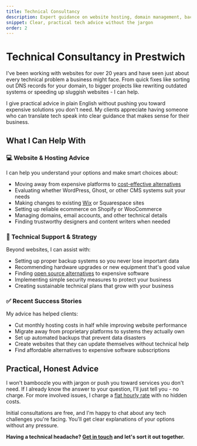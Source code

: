 ```yaml
---
title: Technical Consultancy
description: Expert guidance on website hosting, domain management, backups, open source alternatives, and more.
snippet: Clear, practical tech advice without the jargon
order: 2
---
```


# Technical Consultancy in Prestwich

I've been working with websites for over 20 years and have seen just about every technical problem a business might face. From quick fixes like sorting out DNS records for your domain, to bigger projects like rewriting outdated systems or speeding up sluggish websites - I can help.

I give practical advice in plain English without pushing you toward expensive solutions you don't need. My clients appreciate having someone who can translate tech speak into clear guidance that makes sense for their business.

## What I Can Help With

<div class="card margins">

### 💻 Website & Hosting Advice

I can help you understand your options and make smart choices about:

- Moving away from expensive platforms to [cost-effective alternatives](/services/static-websites/)
- Evaluating whether WordPress, Ghost, or other CMS systems suit your needs
- Making changes to existing [Wix](/services/wix-site-edits/) or Squarespace sites
- Setting up reliable ecommerce on Shopify or WooCommerce
- Managing domains, email accounts, and other technical details
- Finding trustworthy designers and content writers when needed
</div>

<div class="card margins">

### 🔧 Technical Support & Strategy

Beyond websites, I can assist with:

- Setting up proper backup systems so you never lose important data
- Recommending hardware upgrades or new equipment that's good value
- Finding [open source alternatives](/services/de-googling/) to expensive software
- Implementing simple security measures to protect your business
- Creating sustainable technical plans that grow with your business
</div>

<div class="card margins">

### ✅ Recent Success Stories

My advice has helped clients:

- Cut monthly hosting costs in half while improving website performance
- Migrate away from proprietary platforms to systems they actually own
- Set up automated backups that prevent data disasters
- Create websites that they can update themselves without technical help
- Find affordable alternatives to expensive software subscriptions
</div>

## Practical, Honest Advice

I won't bamboozle you with jargon or push you toward services you don't need. If I already know the answer to your question, I'll just tell you - no charge. For more involved issues, I charge a [flat hourly rate](/prices/) with no hidden costs.

Initial consultations are free, and I'm happy to chat about any tech challenges you're facing. You'll get clear explanations of your options without any pressure.

**Having a technical headache? [Get in touch](/contact/) and let's sort it out together.**
